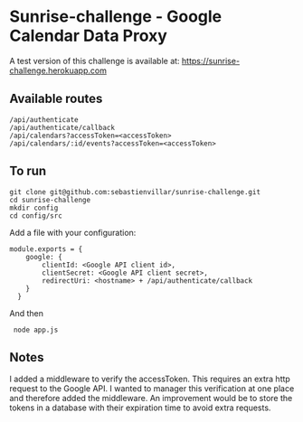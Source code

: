 Sunrise-challenge - Google Calendar Data Proxy
==============================================

A test version of this challenge is available at: https://sunrise-challenge.herokuapp.com

Available routes
----------------

    /api/authenticate
    /api/authenticate/callback
    /api/calendars?accessToken=<accessToken>
    /api/calendars/:id/events?accessToken=<accessToken>
    
To run
------

    git clone git@github.com:sebastienvillar/sunrise-challenge.git
    cd sunrise-challenge
    mkdir config
    cd config/src
    
Add a file with your configuration:

    module.exports = {
	    google: {
		    clientId: <Google API client id>,
		    clientSecret: <Google API client secret>,
		    redirectUri: <hostname> + /api/authenticate/callback
	    }
	  }
	  
And then

     node app.js
	  
Notes
-----

I added a middleware to verify the accessToken. This requires an extra http request to the Google API. I wanted to manager this verification at one place and therefore added the middleware. An improvement would be to store the tokens in a database with their expiration time to avoid extra requests.
